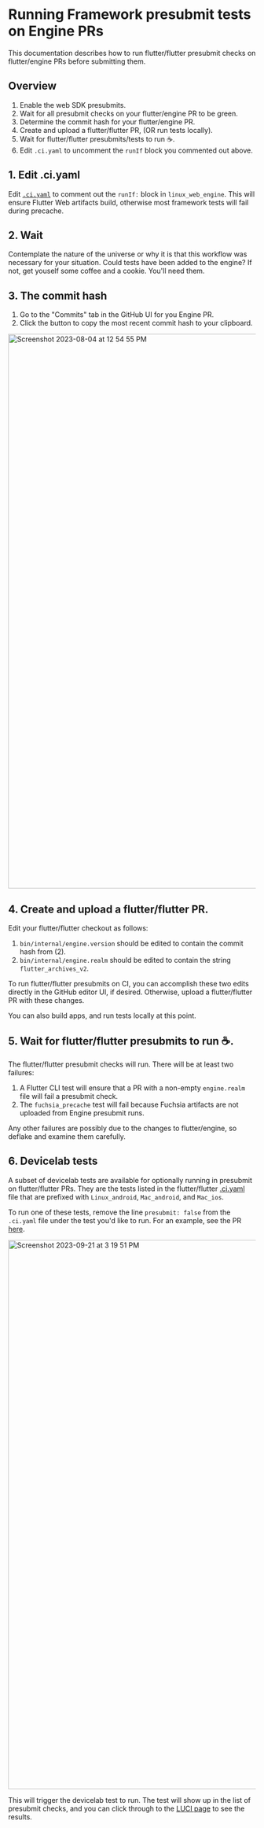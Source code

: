 # Running Framework presubmit tests on Engine PRs

This documentation describes how to run flutter/flutter presubmit checks on flutter/engine PRs before submitting them.

## Overview

1. Enable the web SDK presubmits.
2. Wait for all presubmit checks on your flutter/engine PR to be green.
3. Determine the commit hash for your flutter/engine PR.
4. Create and upload a flutter/flutter PR, (OR run tests locally).
5. Wait for flutter/flutter presubmits/tests to run ☕.
6. Edit `.ci.yaml` to uncomment the `runIf` block you commented out above.

## 1. Edit .ci.yaml

Edit [`.ci.yaml`](https://github.com/flutter/engine/blob/main/.ci.yaml) to comment out the `runIf:` block in `linux_web_engine`. This will ensure Flutter Web artifacts build, otherwise most framework tests will fail during precache.

## 2. Wait

Contemplate the nature of the universe or why it is that this workflow was necessary for your situation. Could tests have been added to the engine? If not, get youself some coffee and a cookie. You'll need them.

## 3. The commit hash

1. Go to the "Commits" tab in the GitHub UI for you Engine PR.
1. Click the button to copy the most recent commit hash to your clipboard.

<img width="1128" alt="Screenshot 2023-08-04 at 12 54 55 PM" src="https://github.com/flutter/flutter/assets/6343103/491be0dd-e29b-4057-a077-3a28d3beec9e">

## 4. Create and upload a flutter/flutter PR.

Edit your flutter/flutter checkout as follows:

1. `bin/internal/engine.version` should be edited to contain the commit hash from (2).
1. `bin/internal/engine.realm` should be edited to contain the string `flutter_archives_v2`.

To run flutter/flutter presubmits on CI, you can accomplish these two edits directly in the GitHub editor UI, if desired. Otherwise, upload a flutter/flutter PR with these changes.

You can also build apps, and run tests locally at this point.

## 5. Wait for flutter/flutter presubmits to run ☕.

The flutter/flutter presubmit checks will run. There will be at least two failures:
1. A Flutter CLI test will ensure that a PR with a non-empty `engine.realm` file will fail a presubmit check.
1. The `fuchsia_precache` test will fail because Fuchsia artifacts are not uploaded from Engine presubmit runs.

Any other failures are possibly due to the changes to flutter/engine, so deflake and examine them carefully.

## 6. Devicelab tests

A subset of devicelab tests are available for optionally running in presubmit on flutter/flutter PRs. They are the tests listed in the flutter/flutter [.ci.yaml](https://github.com/flutter/flutter/blob/main/.ci.yaml) file that are prefixed with `Linux_android`, `Mac_android`, and `Mac_ios`.

To run one of these tests, remove the line `presubmit: false` from the `.ci.yaml` file under the test you'd like to run. For an example, see the PR [here](https://github.com/flutter/flutter/pull/135254).

<img width="1117" alt="Screenshot 2023-09-21 at 3 19 51 PM" src="https://github.com/flutter/flutter/assets/6343103/9d234e82-1d6e-430b-a08e-d70bb9267462">

This will trigger the devicelab test to run. The test will show up in the list of presubmit checks, and you can click through to the [LUCI page](https://ci.chromium.org/ui/p/flutter/builders/try/Linux_android%20new_gallery__transition_perf/2/overview) to see the results.
